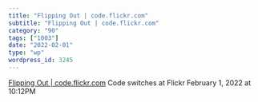 ```yaml
---
title: "Flipping Out | code.flickr.com"
subtitle: "Flipping Out | code.flickr.com"
category: "90"
tags: ["1003"]
date: "2022-02-01"
type: "wp"
wordpress_id: 3245
---
```

[ Flipping Out | code.flickr.com](https://code.flickr.net/2009/12/02/flipping-out/)
 Code switches at Flickr
February 1, 2022 at 10:12PM